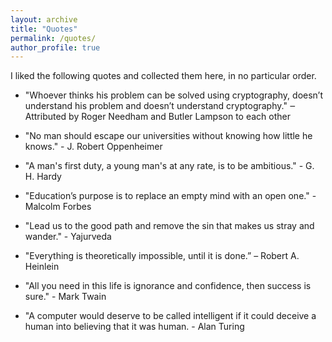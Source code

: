 ```yaml
---
layout: archive
title: "Quotes"
permalink: /quotes/
author_profile: true 
---
```


I liked the following quotes and collected them here, in no particular order.


+ "Whoever thinks his problem can be solved using cryptography, doesn’t understand his problem and doesn’t understand cryptography." ‒ Attributed by Roger Needham and Butler Lampson to each other

+ "No man should escape our universities without knowing how little he knows."  - J. Robert Oppenheimer

+ "A man's first duty, a young man's at any rate, is to be ambitious." - G. H. Hardy 

+ "Education’s purpose is to replace an empty mind with an open one." - Malcolm Forbes

+ "Lead us to the good path and remove the sin that makes us stray and wander." - Yajurveda

+ "Everything is theoretically impossible, until it is done.” – Robert A. Heinlein

+ "All you need in this life is ignorance and confidence, then success is sure." - Mark Twain

+ "A computer would deserve to be called intelligent if it could deceive a human into believing that it was human. - Alan Turing
